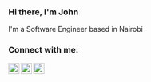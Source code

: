 ### Hi there, I'm John

 I'm a Software Engineer based in Nairobi

### Connect with me:

<!--[<img align="left" alt="JohnMaina.com" width="22px" src="https://raw.githubusercontent.com/iconic/open-iconic/master/svg/globe.svg" />][website]-->
[<img align="left" alt="JohnMaina | Twitter" width="22px" src="https://cdn.jsdelivr.net/npm/simple-icons@v3/icons/twitter.svg" />][twitter]
[<img align="left" alt="JohnMaina | LinkedIn" width="22px" src="https://cdn.jsdelivr.net/npm/simple-icons@v3/icons/linkedin.svg" />][linkedin]
[<img align="left" alt="JohnMaina | Instagram" width="22px" src="https://cdn.jsdelivr.net/npm/simple-icons@v3/icons/instagram.svg" />][instagram]

<br />
<br />

<!-- [website]: https://JohnMaina.com -->
[twitter]: https://twitter.com/jqhnmaina
[instagram]: https://www.instagram.com/jqhn_maina
[linkedin]: https://www.linkedin.com/in/john-maina

<!--
**jqhnmaina/jqhnmaina** is a ✨ _special_ ✨ repository because its `README.md` (this file) appears on your GitHub profile.

Here are some ideas to get you started:

- 🔭 I’m currently working on ...
- 🌱 I’m currently learning ...
- 👯 I’m looking to collaborate on ...
- 🤔 I’m looking for help with ...
- 💬 Ask me about ...
- 📫 How to reach me: ...
- 😄 Pronouns: ...
- ⚡ Fun fact: ...
-->
